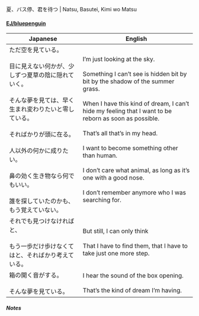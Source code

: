 夏、バス停、君を待つ | Natsu, Basutei, Kimi wo Matsu
#### [EJ/bluepenguin](https://ejtranslations.wordpress.com/2018/10/02/yorushika-rakka/)

| Japanese                                                                                                                                                               | English                                                                                                                                                                                                                                                                                                                                                                                                                                                 |
| ---------------------------------------------------------------------------------------------------------------------------------------------------------------------- | ------------------------------------------------------------------------------------------------------------------------------------------------------------------------------------------------------------------------------------------------------------------------------------------------------------------------------------------------------------------------------------------------------------------------------------------------------- |
| ただ空を見ている。<br><br>目に見えない何かが、少しずつ夏草の陰に隠れていく。<br><br>そんな夢を見ては、早く生まれ変わりたいと零している。<br><br>そればかりが頭に在る。<br><br>人以外の何かに成りたい。<br><br>鼻の効く生き物なら何でもいい。<br><br>誰を探していたのかも、もう覚えていない。 | I’m just looking at the sky.<br><br>Something I can’t see is hidden bit by bit by the shadow of the summer grass.<br><br>When I have this kind of dream, I can’t hide my feeling that I want to be reborn as soon as possible.<br><br>That’s all that’s in my head.<br><br>I want to become something other than human.<br><br>I don’t care what animal, as long as it’s one with a good nose.<br><br>I don’t remember anymore who I was searching for. |
| それでも見つけなければと、<br><br>もう一歩だけ歩けなくてはと、そればかり考えている。                                                                                                                         | But still, I can only think<br><br>That I have to find them, that I have to take just one more step.                                                                                                                                                                                                                                                                                                                                                    |
| 箱の開く音がする。<br><br>そんな夢を見ている。                                                                                                                                            | I hear the sound of the box opening.<br><br>That’s the kind of dream I’m having.                                                                                                                                                                                                                                                                                                                                                                        |
##### Notes
>